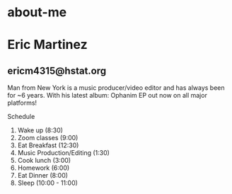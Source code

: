 # about-me
<h1>Eric Martinez</h1>
<h2>ericm4315@hstat.org</h2>
<p> Man from New York is a music producer/video editor and has always been for ~6 years. With his latest album: Ophanim EP out now on all major platforms!</p>
<p>Schedule</p>
<ol>
    <li>Wake up (8:30)</li>
    <li>Zoom classes (9:00)</li>
    <li>Eat Breakfast (12:30)</li>
    <li>Music Production/Editing (1:30)</li>
    <li>Cook lunch (3:00)</li>
    <li>Homework (6:00)</li>
    <li>Eat Dinner (8:00)</li>
    <li>Sleep (10:00 - 11:00)</li>
</ol>